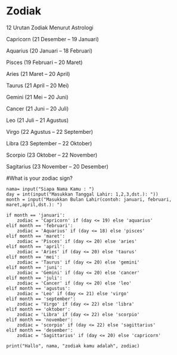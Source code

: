 # Zodiak

12 Urutan Zodiak Menurut Astrologi

Capricorn (21 Desember – 19 Januari)

Aquarius (20 Januari – 18 Februari)

Pisces (19 Februari – 20 Maret)

Aries (21 Maret – 20 April)

Taurus (21 April – 20 Mei)

Gemini (21 Mei – 20 Juni)

Cancer (21 Juni – 20 Juli)

Leo (21 Juli – 21 Agustus)

Virgo (22 Agustus – 22 September)

Libra (23 September – 22 Oktober)

Scorpio (23 Oktober – 22 November)

Sagitarius (23 November – 20 Desember)


#What is your zodiac sign?

	nama= input("Siapa Nama Kamu : ")
	day = int(input("Masukkan Tanggal Lahir: 1,2,3,dst.): "))
	month = input("Masukkan Bulan Lahir(contoh: januari, februari, maret,april,dst.): ")

	if month == 'januari':
		zodiac = 'Capricorn' if (day <= 19) else 'aquarius'
	elif month == 'februari':
		zodiac = 'Aquarius' if (day <= 18) else 'pisces'
	elif month == 'maret':
		zodiac = 'Pisces' if (day <= 20) else 'aries'
	elif month == 'april':
		zodiac = 'Aries' if (day <= 20) else 'taurus'
	elif month == 'mei':
		zodiac = 'Taurus' if (day <= 20) else 'gemini'
	elif month == 'juni':
		zodiac = 'Gemini' if (day <= 20) else 'cancer'
	elif month == 'juli':
		zodiac = 'Cancer' if (day <= 20) else 'leo'
	elif month == 'agustus':
		zodiac = 'Leo' if (day <= 21) else 'virgo'	
	elif month == 'september':
		zodiac = 'Virgo' if (day <= 22) else 'libra'
	elif month == 'oktober':
		zodiac = 'Libra' if (day <= 22) else 'scorpio'
	elif month == 'november':
		zodiac = 'scorpio' if (day <= 22) else 'sagittarius'
	elif month == 'desember':
		zodiac = 'Sagittarius' if (day <= 20) else 'capricorn'

	print("Hallo", nama, "zodiak kamu adalah", zodiac)
